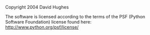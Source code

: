 Copyright 2004 David Hughes

The software is licensed according to the terms of the PSF (Python Software Foundation) license found here: http://www.python.org/psf/license/